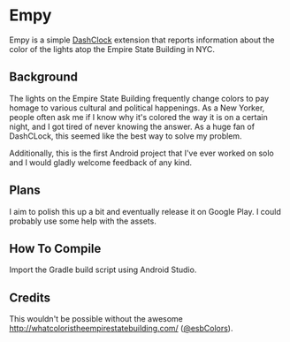 Empy
====

Empy is a simple [DashClock](https://code.google.com/p/dashclock/) extension that reports information about the color of the lights atop the Empire State Building in NYC.

Background
----------

The lights on the Empire State Building frequently change colors to pay homage to various cultural and political happenings. As a New Yorker, people often ask me if I know why it's colored the way it is on a certain night, and I got tired of never knowing the answer. As a huge fan of DashCLock, this seemed like the best way to solve my problem.

Additionally, this is the first Android project that I've ever worked on solo and I would gladly welcome feedback of any kind.

Plans
-----

I aim to polish this up a bit and eventually release it on Google Play. I could probably use some help with the assets.

How To Compile
--------------

Import the Gradle build script using Android Studio.

Credits
-------
This wouldn't be possible without the awesome http://whatcoloristheempirestatebuilding.com/ ([@esbColors](https://twitter.com/esbcolors)).
